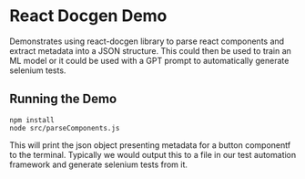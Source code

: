# React Docgen Demo
Demonstrates using react-docgen library to parse react components
and extract metadata into a JSON structure. This could then be used
to train an ML model or it could be used with a GPT prompt to automatically 
generate selenium tests.

## Running the Demo

```
npm install
node src/parseComponents.js
```

This will print the json object presenting metadata for a button componentf
to the terminal. Typically we would output this to a file in our test automation
framework and generate selenium tests from it.
